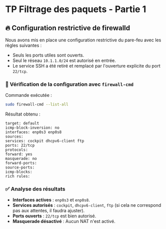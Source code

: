 # TP Filtrage des paquets - Partie 1

## 🔥 Configuration restrictive de firewalld

Nous avons mis en place une configuration restrictive du pare-feu avec les règles suivantes :
- Seuls les ports utiles sont ouverts.
- Seul le réseau `10.1.1.0/24` est autorisé en entrée.
- Le service SSH a été retiré et remplacé par l'ouverture explicite du port `22/tcp`.

### 🔎 Vérification de la configuration avec `firewall-cmd`

Commande exécutée :

```bash
sudo firewall-cmd --list-all
```

Résultat obtenu :

```
target: default
icmp-block-inversion: no
interfaces: enp0s3 enp0s8
sources:
services: cockpit dhcpv6-client ftp
ports: 22/tcp
protocols:
forward: yes
masquerade: no
forward-ports:
source-ports:
icmp-blocks:
rich rules:
```

### ✅ Analyse des résultats

- **Interfaces actives** : `enp0s3` et `enp0s8`.
- **Services autorisés** : `cockpit`, `dhcpv6-client`, `ftp` (si cela ne correspond pas aux attentes, il faudra ajuster).
- **Ports ouverts** : `22/tcp` est bien autorisé.
- **Masquerade désactivé** : Aucun NAT n'est activé.  
